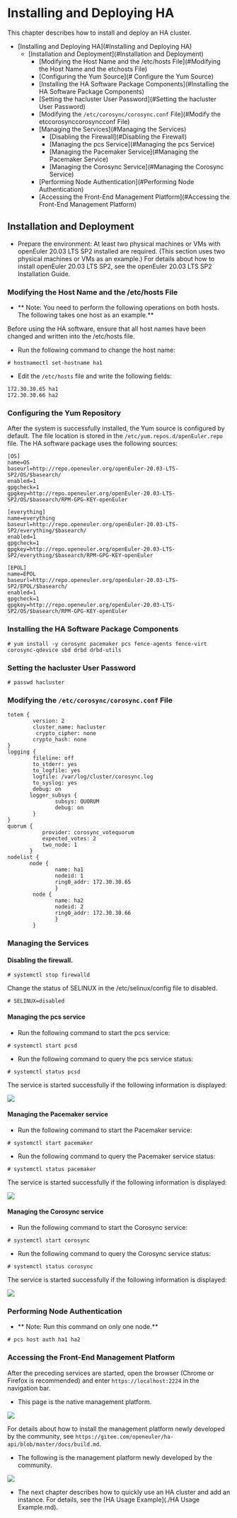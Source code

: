 # Installing and Deploying HA

This chapter describes how to install and deploy an HA cluster.

<!-- TOC -->
- [Installing and Deploying HA](#Installing and Deploying HA)
  - [Installation and Deployment](#Installation and Deployment)
    - [Modifying the Host Name and the /etc/hosts File](#Modifying the Host Name and the etchosts File)
    - [Configuring the Yum Source](# Configure the Yum Source)
    - [Installing the HA Software Package Components](#Installing the HA Software Package Components)
    - [Setting the hacluster User Password](#Setting the hacluster User Password)
    - [Modifying the `/etc/corosync/corosync.conf` File](#Modify the etccorosynccorosyncconf File)
    - [Managing the Services](#Managing the Services)
      - [Disabling the Firewall](#Disabling the Firewall)
      - [Managing the pcs Service](#Managing the pcs Service)
      - [Managing the Pacemaker Service](#Managing the Pacemaker Service)
      - [Managing the Corosync Service](#Managing the Corosync Service)
    - [Performing Node Authentication](#Performing Node Authentication)
    - [Accessing the Front-End Management Platform](#Accessing the Front-End Management Platform)
    <!-- /TOC -->

## Installation and Deployment
-  Prepare the environment: At least two physical machines or VMs with openEuler 20.03 LTS SP2 installed are required. (This section uses two physical machines or VMs as an example.) For details about how to install openEuler 20.03 LTS SP2, see the openEuler 20.03 LTS SP2 Installation Guide.

### Modifying the Host Name and the /etc/hosts File
-  ** Note: You need to perform the following operations on both hosts. The following takes one host as an example.**

Before using the HA software, ensure that all host names have been changed and written into the /etc/hosts file.
-   Run the following command to change the host name:
```
# hostnamectl set-hostname ha1
```

-   Edit the `/etc/hosts` file and write the following fields:
```
172.30.30.65 ha1
172.30.30.66 ha2
```

### Configuring the Yum Repository
After the system is successfully installed, the Yum source is configured by default. The file location is stored in the `/etc/yum.repos.d/openEuler.repo` file. The HA software package uses the following sources:
```
[OS]
name=OS
baseurl=http://repo.openeuler.org/openEuler-20.03-LTS-SP2/OS/$basearch/
enabled=1
gpgcheck=1
gpgkey=http://repo.openeuler.org/openEuler-20.03-LTS-SP2/OS/$basearch/RPM-GPG-KEY-openEuler

[everything]
name=everything
baseurl=http://repo.openeuler.org/openEuler-20.03-LTS-SP2/everything/$basearch/
enabled=1
gpgcheck=1
gpgkey=http://repo.openeuler.org/openEuler-20.03-LTS-SP2/everything/$basearch/RPM-GPG-KEY-openEuler

[EPOL]
name=EPOL
baseurl=http://repo.openeuler.org/openEuler-20.03-LTS-SP2/EPOL/$basearch/
enabled=1
gpgcheck=1
gpgkey=http://repo.openeuler.org/openEuler-20.03-LTS-SP2/OS/$basearch/RPM-GPG-KEY-openEuler
```

### Installing the HA Software Package Components
```
# yum install -y corosync pacemaker pcs fence-agents fence-virt corosync-qdevice sbd drbd drbd-utils
```

### Setting the hacluster User Password
```
# passwd hacluster
```

### Modifying the `/etc/corosync/corosync.conf` File
```
totem {
        version: 2
        cluster_name: hacluster
         crypto_cipher: none
        crypto_hash: none
}
logging {         
        fileline: off
        to_stderr: yes
        to_logfile: yes
        logfile: /var/log/cluster/corosync.log
        to_syslog: yes
        debug: on
       logger_subsys {
               subsys: QUORUM
               debug: on
        }
}
quorum {
           provider: corosync_votequorum
           expected_votes: 2
           two_node: 1
       }
nodelist {
       node {
               name: ha1
               nodeid: 1
               ring0_addr: 172.30.30.65
               }
        node {
               name: ha2
               nodeid: 2
               ring0_addr: 172.30.30.66
               }
        }
```
### Managing the Services
#### Disabling the firewall.
```
# systemctl stop firewalld
```
Change the status of SELINUX in the /etc/selinux/config file to disabled.
```
# SELINUX=disabled
```

#### Managing the pcs service
-   Run the following command to start the pcs service:
```
# systemctl start pcsd
```

-   Run the following command to query the pcs service status:
```
# systemctl status pcsd
```

The service is started successfully if the following information is displayed:

![](./figures/HA-pcs.png)

#### Managing the Pacemaker service
-   Run the following command to start the Pacemaker service:
```
# systemctl start pacemaker
```

-   Run the following command to query the Pacemaker service status:
```
# systemctl status pacemaker
```

The service is started successfully if the following information is displayed:

![](./figures/HA-pacemaker.png)

#### Managing the Corosync service
-   Run the following command to start the Corosync service:
```
# systemctl start corosync
```

-   Run the following command to query the Corosync service status:
```
# systemctl status corosync
```

The service is started successfully if the following information is displayed:

![](./figures/HA-corosync.png)

### Performing Node Authentication
-  ** Note: Run this command on only one node.**
```
# pcs host auth ha1 ha2
```

### Accessing the Front-End Management Platform
After the preceding services are started, open the browser (Chrome or Firefox is recommended) and enter `https://localhost:2224` in the navigation bar.
-  This page is the native management platform.

![](./figures/HA-login.png)

For details about how to install the management platform newly developed by the community, see `https://gitee.com/openeuler/ha-api/blob/master/docs/build.md`.
-  The following is the management platform newly developed by the community.

![](./figures/HA-api.png)

- The next chapter describes how to quickly use an HA cluster and add an instance. For details, see the [HA Usage Example](./HA Usage Example.md\).
